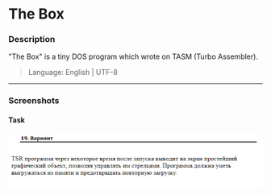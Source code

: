 # The Box
### Description
"The Box" is a tiny DOS program which wrote on TASM (Turbo Assembler).  
> Language: English | UTF-8
____
### Screenshots
#### Task
<img src="img/task.png">
